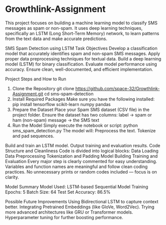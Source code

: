 # Growthlink-Assignment
This project focuses on building a machine learning model to classify SMS messages as spam or non-spam. It uses deep learning techniques, specifically an LSTM (Long Short-Term Memory) network, to learn patterns from the text data and make accurate predictions.


SMS Spam Detection using LSTM
Task Objectives
Develop a classification model that accurately identifies spam and non-spam SMS messages.
Apply proper data preprocessing techniques for textual data.
Build a deep learning model (LSTM) for binary classification.
Evaluate model performance using accuracy.
Ensure clean, well-documented, and efficient implementation.

Project Steps and How to Run
1. Clone the Repository
git clone https://github.com/space-32/Growthlink-Assignment.git
cd sms-spam-detection
2. Install Required Packages
Make sure you have the following installed:
pip install tensorflow scikit-learn numpy pandas
3. Prepare the Dataset
Place your Spam SMS dataset (CSV file) in the project folder.
Ensure the dataset has two columns:
label → spam or ham (non-spam)
message → the SMS text
4. Run the Model
Simply execute the notebook or script:
python sms_spam_detection.py
The model will:
Preprocess the text.
Tokenize and pad sequences.


Build and train an LSTM model.
Output training and evaluation results.
Code Structure and Cleanliness
Code is divided into logical blocks:
Data Loading
Data Preprocessing
Tokenization and Padding
Model Building
Training and Evaluation
Every major step is clearly commented for easy understanding.
Variables and function names are meaningful and follow clean coding practices.
No unnecessary prints or random codes included — focus is on clarity.

Model Summary
Model Used: LSTM-based Sequential Model
Training Epochs: 5
Batch Size: 64
Test Set Accuracy: 86.5%

Possible Future Improvements
Using Bidirectional LSTM to capture context better.
Integrating Pretrained Embeddings (like GloVe, Word2Vec).
Trying more advanced architectures like GRU or Transformer models.
Hyperparameter tuning for further boosting performance.

